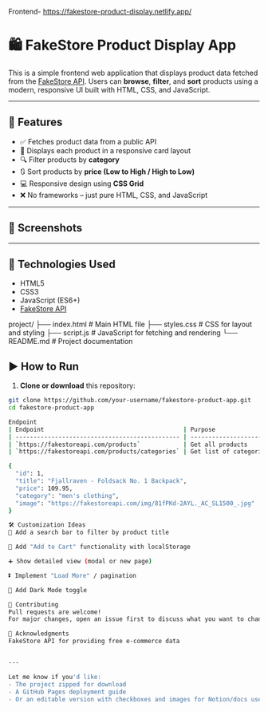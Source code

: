 Frontend- https://fakestore-product-display.netlify.app/

# 🛍️ FakeStore Product Display App

This is a simple frontend web application that displays product data fetched from the [FakeStore API](https://fakestoreapi.com/). Users can **browse**, **filter**, and **sort** products using a modern, responsive UI built with HTML, CSS, and JavaScript.

---

## 🚀 Features

- ✅ Fetches product data from a public API
- 🎴 Displays each product in a responsive card layout
- 🔍 Filter products by **category**
- 🔃 Sort products by **price (Low to High / High to Low)**
- 💻 Responsive design using **CSS Grid**
- ❌ No frameworks – just pure HTML, CSS, and JavaScript

---

## 📸 Screenshots

> 
---

## 🧠 Technologies Used

- HTML5
- CSS3
- JavaScript (ES6+)
- [FakeStore API](https://fakestoreapi.com/)

project/
├── index.html # Main HTML file
├── styles.css # CSS for layout and styling
├── script.js # JavaScript for fetching and rendering
└── README.md # Project documentation

## ▶️ How to Run

1. **Clone or download** this repository:

```bash
git clone https://github.com/your-username/fakestore-product-app.git
cd fakestore-product-app

Endpoint
| Endpoint                                       | Purpose                |
| ---------------------------------------------- | ---------------------- |
| `https://fakestoreapi.com/products`            | Get all products       |
| `https://fakestoreapi.com/products/categories` | Get list of categories |

{
  "id": 1,
  "title": "Fjallraven - Foldsack No. 1 Backpack",
  "price": 109.95,
  "category": "men's clothing",
  "image": "https://fakestoreapi.com/img/81fPKd-2AYL._AC_SL1500_.jpg"
}

🛠️ Customization Ideas
🔎 Add a search bar to filter by product title

🛒 Add "Add to Cart" functionality with localStorage

➕ Show detailed view (modal or new page)

⏬ Implement "Load More" / pagination

🌙 Add Dark Mode toggle

🤝 Contributing
Pull requests are welcome!
For major changes, open an issue first to discuss what you want to change.

🙏 Acknowledgments
FakeStore API for providing free e-commerce data


---

Let me know if you'd like:
- The project zipped for download  
- A GitHub Pages deployment guide  
- Or an editable version with checkboxes and images for Notion/docs use



